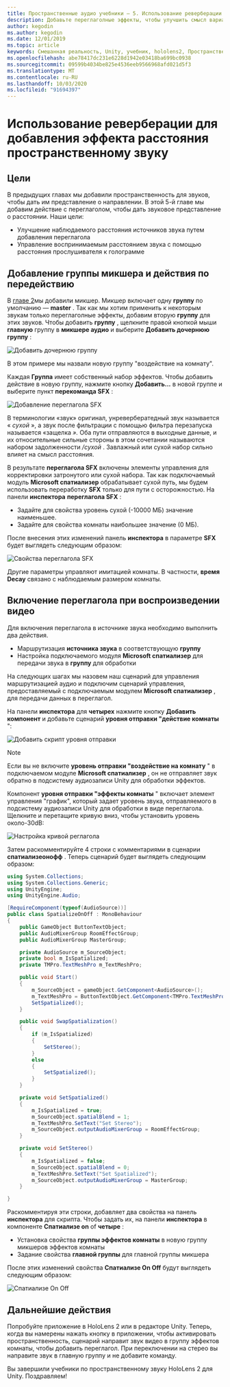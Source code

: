 ```yaml
---
title: Пространственные аудио учебники — 5. Использование реверберации для добавления эффекта расстояния пространственному звуку
description: Добавьте переглаголные эффекты, чтобы улучшить смысл варианта расстояния до пространственного звука.
author: kegodin
ms.author: kegodin
ms.date: 12/01/2019
ms.topic: article
keywords: Смешанная реальность, Unity, учебник, hololens2, Пространственный звук
ms.openlocfilehash: abe78417dc231e6228d1942e03418ba699bc0938
ms.sourcegitcommit: 09599b4034be825e4536eeb9566968afd021d5f3
ms.translationtype: MT
ms.contentlocale: ru-RU
ms.lasthandoff: 10/03/2020
ms.locfileid: "91694397"
---
```

# <a name="using-reverb-to-add-distance-to-spatial-audio"></a>Использование реверберации для добавления эффекта расстояния пространственному звуку

## <a name="objectives"></a>Цели
В предыдущих главах мы добавили пространственность для звуков, чтобы дать им представление о направлении. В этой 5-й главе мы добавим действие с переглаголом, чтобы дать звуковое представление о расстоянии. Наши цели:
* Улучшение наблюдаемого расстояния источников звука путем добавления переглагола
* Управление воспринимаемым расстоянием звука с помощью расстояния прослушивателя к голограмме

## <a name="add-a-mixer-group-and-a-reverb-effect"></a>Добавление группы микшера и действия по передействию
В [главе 2](unity-spatial-audio-ch2.md)мы добавили микшер. Микшер включает одну **группу** по умолчанию — **master** . Так как мы хотим применить к некоторым звукам только переглаголные эффекты, добавим вторую **группу** для этих звуков. Чтобы добавить **группу** , щелкните правой кнопкой мыши **главную** группу в **микшере аудио** и выберите **Добавить дочернюю группу** :

![Добавить дочернюю группу](images/spatial-audio/add-child-group.png)

В этом примере мы назвали новую группу "воздействие на комнату".

Каждая **Группа** имеет собственный набор эффектов. Чтобы добавить действие в новую группу, нажмите кнопку **Добавить...** в новой группе и выберите пункт **перекоманда SFX** :

![Добавление переглагола SFX](images/spatial-audio/add-sfx-reverb.png)

В терминологии «звук» оригинал, унревербератедный звук называется « _сухой_ », а звук после фильтрации с помощью фильтра перезапуска называется «защелка _»._ Оба пути отправляются в выходные данные, и их относительные сильные стороны в этом сочетании называются набором задолженности _/сухой_ . Завлажный или сухой набор сильно влияет на смысл расстояния.

В результате **переглагола SFX** включены элементы управления для корректировки затронутого или сухой набора. Так как подключаемый модуль **Microsoft спатиализер** обрабатывает сухой путь, мы будем использовать переработку **SFX** только для пути с осторожностью. На панели **инспектора** **переглагола SFX** :
* Задайте для свойства уровень сухой (-10000 МБ) значение наименьшее.
* Задайте для свойства комнаты наибольшее значение (0 МБ).

После внесения этих изменений панель **инспектора** в параметре **SFX** будет выглядеть следующим образом:

![Свойства переглагола SFX](images/spatial-audio/sfx-reverb-properties.png)

Другие параметры управляют имитацией комнаты. В частности, **время Decay** связано с наблюдаемым размером комнаты. 

## <a name="enable-reverb-on-the-video-playback"></a>Включение переглагола при воспроизведении видео
Для включения переглагола в источнике звука необходимо выполнить два действия.
* Маршрутизация **источника звука** в соответствующую **группу**
* Настройка подключаемого модуля **Microsoft спатиализер** для передачи звука в **группу** для обработки

На следующих шагах мы назовем наш сценарий для управления маршрутизацией аудио и подключим сценарий управления, предоставляемый с подключаемым модулем **Microsoft спатиализер** , для передачи данных в переглагол.

На панели **инспектора** для **четырех** нажмите кнопку **Добавить компонент** и добавьте сценарий **уровня отправки "действие комнаты** ":

![Добавить скрипт уровня отправки](images/spatial-audio/add-send-level-script.png)

> [!NOTE]
> Если вы не включите **уровень отправки "воздействие на комнату** " в подключаемом модуле **Microsoft спатиализер** , он не отправляет звук обратно в подсистему аудиозаписи Unity для обработки эффектов.

Компонент **уровня отправки "эффекты комнаты** " включает элемент управления "график", который задает уровень звука, отправляемого в подсистему аудиозаписи Unity для обработки в виде переглагола. Щелкните и перетащите кривую вниз, чтобы установить уровень около-30dB:

![Настройка кривой реглагола](images/spatial-audio/adjust-reverb-curve.png)

Затем раскомментируйте 4 строки с комментариями в сценарии **спатиализеонофф** . Теперь сценарий будет выглядеть следующим образом:
```c#
using System.Collections;
using System.Collections.Generic;
using UnityEngine;
using UnityEngine.Audio;

[RequireComponent(typeof(AudioSource))]
public class SpatializeOnOff : MonoBehaviour
{
    public GameObject ButtonTextObject;
    public AudioMixerGroup RoomEffectGroup;
    public AudioMixerGroup MasterGroup;

    private AudioSource m_SourceObject;
    private bool m_IsSpatialized;
    private TMPro.TextMeshPro m_TextMeshPro;

    public void Start()
    {
        m_SourceObject = gameObject.GetComponent<AudioSource>();
        m_TextMeshPro = ButtonTextObject.GetComponent<TMPro.TextMeshPro>();
        SetSpatialized();
    }

    public void SwapSpatialization()
    {
        if (m_IsSpatialized)
        {
            SetStereo();
        }
        else
        {
            SetSpatialized();
        }
    }

    private void SetSpatialized()
    {
        m_IsSpatialized = true;
        m_SourceObject.spatialBlend = 1;
        m_TextMeshPro.SetText("Set Stereo");
        m_SourceObject.outputAudioMixerGroup = RoomEffectGroup;
    }

    private void SetStereo()
    {
        m_IsSpatialized = false;
        m_SourceObject.spatialBlend = 0;
        m_TextMeshPro.SetText("Set Spatialized");
        m_SourceObject.outputAudioMixerGroup = MasterGroup;
    }

}
```

Раскомментируя эти строки, добавляет два свойства на панель **инспектора** для скрипта. Чтобы задать их, на панели **инспектора** в компоненте **Спатиализе on** of **четыре** :
* Установка свойства **группы эффектов комнаты** в новую группу микшеров эффектов комнаты
* Задание свойства **главной группы** для главной группы микшера

После этих изменений свойства **Спатиализе On Off** будут выглядеть следующим образом:

![Спатиализе On Off](images/spatial-audio/spatialize-on-off-extended.png)

## <a name="next-steps"></a>Дальнейшие действия

Попробуйте приложение в HoloLens 2 или в редакторе Unity. Теперь, когда вы намерены нажать кнопку в приложении, чтобы активировать пространственность, сценарий направит звук видео в группу эффектов комнаты, чтобы добавить переглагол. При переключении на стерео вы направите звук в главную группу и не добавите команду.

Вы завершили учебники по пространственному звуку HoloLens 2 для Unity. Поздравляем!


